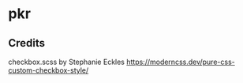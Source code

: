 # pkr

## Credits
checkbox.scss by Stephanie Eckles https://moderncss.dev/pure-css-custom-checkbox-style/
